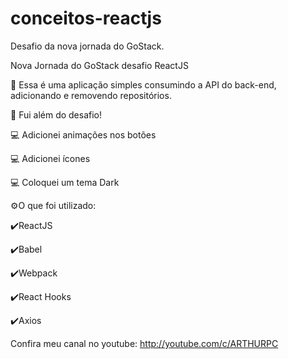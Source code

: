 # conceitos-reactjs
Desafio da nova jornada do GoStack.

Nova Jornada do GoStack desafio ReactJS

🚀 Essa é uma aplicação simples consumindo a API do back-end, adicionando e removendo repositórios.

🤩 Fui além do desafio!

💻 Adicionei animações nos botões

💻 Adicionei ícones

💻 Coloquei um tema Dark

⚙️O que foi utilizado:

✔️ReactJS

✔️Babel

✔️Webpack

✔️React Hooks

✔️Axios

Confira meu canal no youtube: http://youtube.com/c/ARTHURPC

